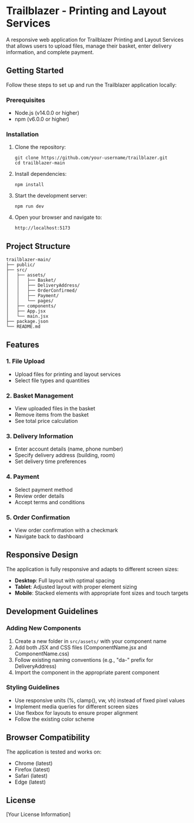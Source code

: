 # Trailblazer - Printing and Layout Services

A responsive web application for Trailblazer Printing and Layout Services that allows users to upload files, manage their basket, enter delivery information, and complete payment.

## Getting Started

Follow these steps to set up and run the Trailblazer application locally:

### Prerequisites

- Node.js (v14.0.0 or higher)
- npm (v6.0.0 or higher)

### Installation

1. Clone the repository:

   ```
   git clone https://github.com/your-username/trailblazer.git
   cd trailblazer-main
   ```

2. Install dependencies:

   ```
   npm install
   ```

3. Start the development server:

   ```
   npm run dev
   ```

4. Open your browser and navigate to:
   ```
   http://localhost:5173
   ```

## Project Structure

```
trailblazer-main/
├── public/
├── src/
│   ├── assets/
│   │   ├── Basket/
│   │   ├── DeliveryAddress/
│   │   ├── OrderConfirmed/
│   │   ├── Payment/
│   │   └── pages/
│   ├── components/
│   ├── App.jsx
│   └── main.jsx
├── package.json
└── README.md
```

## Features

### 1. File Upload

- Upload files for printing and layout services
- Select file types and quantities

### 2. Basket Management

- View uploaded files in the basket
- Remove items from the basket
- See total price calculation

### 3. Delivery Information

- Enter account details (name, phone number)
- Specify delivery address (building, room)
- Set delivery time preferences

### 4. Payment

- Select payment method
- Review order details
- Accept terms and conditions

### 5. Order Confirmation

- View order confirmation with a checkmark
- Navigate back to dashboard

## Responsive Design

The application is fully responsive and adapts to different screen sizes:

- **Desktop**: Full layout with optimal spacing
- **Tablet**: Adjusted layout with proper element sizing
- **Mobile**: Stacked elements with appropriate font sizes and touch targets

## Development Guidelines

### Adding New Components

1. Create a new folder in `src/assets/` with your component name
2. Add both JSX and CSS files (ComponentName.jsx and ComponentName.css)
3. Follow existing naming conventions (e.g., "da-" prefix for DeliveryAddress)
4. Import the component in the appropriate parent component

### Styling Guidelines

- Use responsive units (%, clamp(), vw, vh) instead of fixed pixel values
- Implement media queries for different screen sizes
- Use flexbox for layouts to ensure proper alignment
- Follow the existing color scheme

## Browser Compatibility

The application is tested and works on:

- Chrome (latest)
- Firefox (latest)
- Safari (latest)
- Edge (latest)

## License

[Your License Information]
